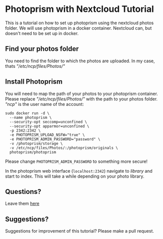 # Photoprism with Nextcloud Tutorial
This is a tutorial on how to set up photoprism using the nextcloud photos folder. We will use photoprism in a docker container. Nextcloud can, but doesn't need to be set up in docker.

## Find your photos folder
You need to find the folder to which the photos are uploaded. In my case, thats *"/etc/ncp/files/Photos/"*

## Install Photoprism
You will need to map the path of your photos to your photoprism container. Please replace *"/etc/ncp/files/Photos/"* with the path to your photos folder. *"ncp"* is the user name of the account:
```
sudo docker run -d \
  --name photoprism \
  --security-opt seccomp=unconfined \
  --security-opt apparmor=unconfined \
  -p 2342:2342 \
  -e PHOTOPRISM_UPLOAD_NSFW="true" \
  -e PHOTOPRISM_ADMIN_PASSWORD="password" \
  -v /photoprism/storage \
  -v /etc/ncp/files/Photos/:/photoprism/originals \
  photoprism/photoprism
  ```
Please change `PHOTOPRISM_ADMIN_PASSWORD` to something more secure!

In the photoprism web interface (`localhost:2342`) navigate to _library_ and start to index. This will take a while depending on your photo library.

## Questions?
Leave them [here](https://github.com/niggiover9000/photoprism-with-nextcloud-tutorial/issues)

## Suggestions?
Suggestions for improvement of this tutorial? Please make a pull request.
